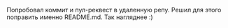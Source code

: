 Попробовал коммит и пул-реквест в удаленную репу.
Решил для этого поправить именно README.md. Так нагляднее :)
